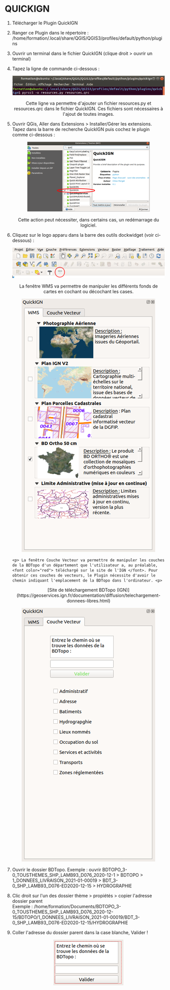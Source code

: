 
<h1> QUICKIGN </h1>

1. Télécharger le Plugin QuickIGN

2. Ranger ce Plugin dans le répertoire : /home/formation/.local/share/QGIS/QGIS3/profiles/default/python/plugins

3. Ouvrir un terminal dans le fichier QuickIGN (clique droit > ouvrir un terminal)

4.  Tapez la ligne de commande ci-dessous :
	<p align="center">
		<img src="https://raw.githubusercontent.com/chloemorgat/QuickIGN/main/Image/pyrcc5.png">
	<p>
	<p align="center">
		Cette ligne va permettre d'ajouter un fichier resources.py et resources.qrc dans le fichier QuickIGN. Ces fichiers sont nécessaires à l'ajout de toutes images.
	<p>
	
5. Ouvrir QGis, Aller dans Extensions > Installer/Gérer les extensions. Tapez dans la barre de recherche QuickIGN puis cochez le plugin comme ci-dessous :
	
	<p align="center">
		<img src="https://raw.githubusercontent.com/chloemorgat/QuickIGN/main/Image/quickign.png">
	<p>
	<p align="center">
		Cette action peut nécessiter, dans certains cas, un redémarrage du logiciel.
	<p>
	
 6. Cliquez sur le logo apparu dans la barre des outils dockwidget (voir ci-dessous) :
	
	<img src="https://raw.githubusercontent.com/chloemorgat/QuickIGN/main/Image/logo.png">
	<p align="center">
		La fenêtre WMS va permettre de manipuler les différents fonds de cartes en cochant ou décochant les cases.
	<p>
	<p align="center">
		<img src="https://raw.githubusercontent.com/chloemorgat/QuickIGN/main/Image/plugiin.png">
	<p>
	
		<p> La fenêtre Couche Vecteur va permettre de manipuler les couches de la BDTopo d'un département que l'utilisateur a, au préalable, <font color="red"> téléchargé sur le site de l'IGN </font>. Pour obtenir ces couches de vecteurs, le Plugin nécessite d'avoir le chemin indiquant l'emplacement de la BDTopo dans l'ordinateur. <p>
	<p align="center">	
		[Site de téléchargement BDTopo (IGN)](https://geoservices.ign.fr/documentation/diffusion/telechargement-donnees-libres.html)
	<p>
	
	<p align="center">
		<img src="https://raw.githubusercontent.com/chloemorgat/QuickIGN/main/Image/plugiiin*.png">
	<p>

7. Ouvrir le dossier BDTopo.
	Exemple : ouvrir BDTOPO_3-0_TOUSTHEMES_SHP_LAMB93_D076_2020-12-1 > BDTOPO > 1_DONNEES_LIVRAISON_2021-01-00019 > BDT_3-0_SHP_LAMB93_D076-ED2020-12-15 > HYDROGRAPHIE

8. Clic droit sur l'un des dossier thème > propiétés > copier l'adresse dossier parent  
	Exemple : /home/formation/Documents/BDTOPO_3-0_TOUSTHEMES_SHP_LAMB93_D076_2020-12-15/BDTOPO/1_DONNEES_LIVRAISON_2021-01-00019/BDT_3-0_SHP_LAMB93_D076-ED2020-12-15/HYDROGRAPHIE

9. Coller l'adresse du dossier parent dans la case blanche, Valider ! 
	
	<p align="center">
	<img src="https://raw.githubusercontent.com/chloemorgat/QuickIGN/main/Image/chemintxtedit.png">
	<p>
	

